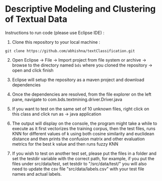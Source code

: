 # Descriptive Modeling and Clustering of Textual Data

Instructions to run code (please use Eclipse IDE) :

1. Clone this repository to your local machine :

`git clone https://github.com/abhishna/textClassification.git`

2. Open Eclipse -> File -> Import project from file system or archive -> browse to the directory named `bds` where you cloned the repository -> open and click finish

3. Eclipse will setup the repository as a maven project and download dependencies

4. Once the dependencies are resolved, from the file explorer on the left pane, navigate to com.bds.textmining.driver.Driver.java

5. If you want to test on the same set of 10 unknown files, right click on this class and click run as -> java application

6. The output will display on the console, the program might take a while to execute as it first vectorizes the training corpus, then the test files, runs KNN for different values of k using both cosine similarity and euclidean distance and then prints the confusion matrix and other evaluation metrics for the best k value and then runs fuzzy KNN

7. If you wish to test on another test set, please put the files in a folder and set the testdir variable with the correct path, for example, if you put the files under src/data/test, set testdir to "/src/data/test/"
   you will also need to update the csv file "src/data/labels.csv" with your test file names and actual labels.
 

